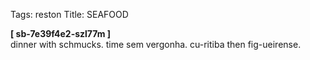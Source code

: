 Tags: reston
Title: SEAFOOD
  
**[ sb-7e39f4e2-szl77m ]**  
dinner with schmucks. time sem vergonha. cu-ritiba then fig-ueirense.